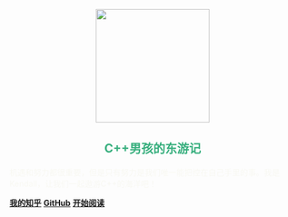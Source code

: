 <p align="center">
<img src="./homeLogo.jpeg" width="200" height="200"/>
</p>
<div>
  <h2 align="center" style="color:#38af7e">C++男孩的东游记</h2>
  <p style="color: #f8f8f2">机遇和努力都很重要，但是只有努力是我们唯一能把控在自己手里的事。我是Kendall，让我们一起遨游C++的海洋吧！</p>
</div>


[**我的知乎**](https://www.zhihu.com/people/kge-85-76/posts)
[**GitHub**](https://github.com/linKge-web/kendall-cpp)
[**开始阅读**](#零K同学)

